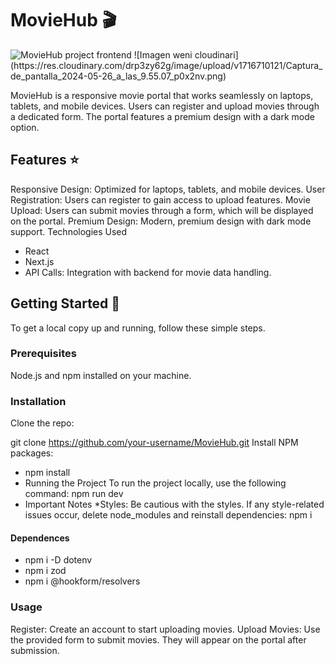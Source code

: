 <h1>MovieHub 🎬</h1>
<img src="https://res.cloudinary.com/drp3zy62g/image/upload/v1716711769/moviebuh-project-frontend_z068j7.jpg" alt="MovieHub project frontend">
![Imagen weni cloudinari](https://res.cloudinary.com/drp3zy62g/image/upload/v1716710121/Captura_de_pantalla_2024-05-26_a_las_9.55.07_p0x2nv.png)

MovieHub is a responsive movie portal that works seamlessly on laptops, tablets, and mobile devices. Users can register and upload movies through a dedicated form. The portal features a premium design with a dark mode option.

<h2>Features ⭐️</h2>
Responsive Design: Optimized for laptops, tablets, and mobile devices.
User Registration: Users can register to gain access to upload features.
Movie Upload: Users can submit movies through a form, which will be displayed on the portal.
Premium Design: Modern, premium design with dark mode support.
Technologies Used
<ul>
    <li>React</li>
<li>Next.js</li>
<li>API Calls: Integration with backend for movie data handling.</li>
</ul>



<h2>Getting Started 🚀</h2>
To get a local copy up and running, follow these simple steps.

<h3>Prerequisites</h3>
Node.js and npm installed on your machine.


<h3>Installation</h3>
Clone the repo:

git clone https://github.com/your-username/MovieHub.git
Install NPM packages:
<ul>
<li>npm install</li>
<li>Running the Project
To run the project locally, use the following command:
npm run dev</li>
<li>Important Notes
*Styles: Be cautious with the styles. If any style-related issues occur, delete node_modules and reinstall dependencies:
npm i</li>
</ul>

<h4>Dependences</h4>
<ul>
<li>npm i -D dotenv</li>
<li>npm i zod</li>
<li>npm i @hookform/resolvers</li>
</ul>


<h3>Usage</h3>
Register: Create an account to start uploading movies.
Upload Movies: Use the provided form to submit movies. They will appear on the portal after submission.

